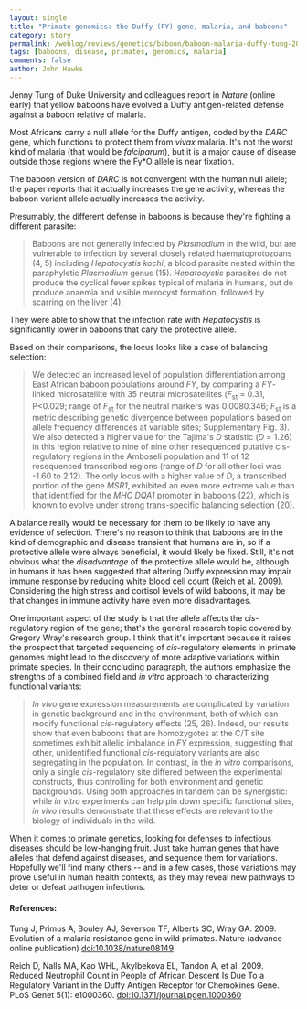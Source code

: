 ```yaml
---
layout: single 
title: "Primate genomics: the Duffy (FY) gene, malaria, and baboons" 
category: story
permalink: /weblog/reviews/genetics/baboon/baboon-malaria-duffy-tung-2009.html
tags: [baboons, disease, primates, genomics, malaria] 
comments: false 
author: John Hawks 
---
```



Jenny Tung of Duke University and colleagues report in <i>Nature</i> (online early) that yellow baboons have evolved a Duffy antigen-related defense against a baboon relative of malaria. 

Most Africans carry a null allele for the Duffy antigen, coded by the <i>DARC</i> gene, which functions to protect them from <i>vivax</i> malaria. It's not the worst kind of malaria (that would be <I>falciparum</i>), but it is a major cause of disease outside those regions where the Fy*O allele is near fixation. 

The baboon version of <i>DARC</i> is not convergent with the human null allele; the paper reports that it actually increases the gene activity, whereas the baboon variant allele actually increases the activity. 

Presumably, the different defense in baboons is because they're fighting a different parasite: 

<blockquote>Baboons are not generally infected by <i>Plasmodium</i> in the wild, but are vulnerable to infection by several closely related haematoprotozoans (4, 5) including <i>Hepatocystis kochi</i>, a blood parasite nested within the paraphyletic <i>Plasmodium</i> genus (15). <i>Hepatocystis</i> parasites do not produce the cyclical fever spikes typical of malaria in humans, but do produce anaemia and visible merocyst formation, followed by scarring on the liver (4).</blockquote>

They were able to show that the infection rate with <i>Hepatocystis</i> is significantly lower in baboons that cary the protective allele. 

Based on their comparisons, the locus looks like a case of balancing selection: 

<blockquote>We detected an increased level of population differentiation among East African baboon populations around <i>FY</i>, by comparing a <i>FY</i>-linked microsatellite with 35 neutral microsatellites (<i>F</i><sub>st</sub> = 0.31, P<0.029; range of <i>F</i><sub>st</sub> for the neutral markers was 0.0080.346; <i>F</i><sub>st</sub> is a metric describing genetic divergence between populations based on allele frequency differences at variable sites; Supplementary Fig. 3). We also detected a higher value for the Tajima's <i>D</i> statistic (<i>D</i> = 1.26) in this region relative to nine of nine other resequenced putative cis-regulatory regions in the Amboseli population and 11 of 12 resequenced transcribed regions (range of <i>D</i> for all other loci was -1.60 to 2.12). The only locus with a higher value of <i>D</i>, a transcribed portion of the gene <i>MSR1</i>, exhibited an even more extreme value than that identified for the <i>MHC</i> <i>DQA1</i> promoter in baboons (22), which is known to evolve under strong trans-specific balancing selection (20).</blockquote>

A balance really would be necessary for them to be likely to have any evidence of selection. There's no reason to think that baboons are in the kind of demographic and disease transient that humans are in, so if a protective allele were always beneficial, it would likely be fixed. Still, it's not obvious what the <i>disadvantage</i> of the protective allele would be, although in humans it has been suggested that altering Duffy expression may impair immune response by reducing white blood cell count (Reich et al. 2009). Considering the high stress and cortisol levels of wild baboons, it may be that changes in immune activity have even more disadvantages. 


One important aspect of the study is that the allele affects the <i>cis</i>-regulatory region of the gene; that's the general research topic covered by Gregory Wray's research group. I think that it's important because it raises the prospect that targeted sequencing of <i>cis</i>-regulatory elements in primate genomes might lead to the discovery of more adaptive variations within primate species. In their concluding paragraph, the authors emphasize the strengths of a combined field and <i>in vitro</i> approach to characterizing functional variants: 

<blockquote><i>In vivo</i> gene expression measurements are complicated by variation in genetic background and in the environment, both of which can modify functional <i>cis</i>-regulatory effects (25, 26). Indeed, our results show that even baboons that are homozygotes at the C/T site sometimes exhibit allelic imbalance in <i>FY</i> expression, suggesting that other, unidentified functional <i>cis</i>-regulatory variants are also segregating in the population. In contrast, in the <i>in vitro</i> comparisons, only a single <i>cis</i>-regulatory site differed between the experimental constructs, thus controlling for both environment and genetic backgrounds. Using both approaches in tandem can be synergistic: while <i>in vitro</i> experiments can help pin down specific functional sites, <i>in vivo</i> results demonstrate that these effects are relevant to the biology of individuals in the wild.</blockquote>

When it comes to primate genetics, looking for defenses to infectious diseases should be low-hanging fruit. Just take human genes that have alleles that defend against diseases, and sequence them for variations. Hopefully we'll find many others -- and in a few cases, those variations may prove useful in human health contexts, as they may reveal new pathways to deter or defeat pathogen infections.


<h4>References:</h4>

<p class="cite">Tung J, Primus A, Bouley AJ, Severson TF, Alberts SC, Wray GA. 2009. Evolution of a malaria resistance gene in wild primates. Nature (advance online publication) <a href="http://dx.doi.org/10.1038/nature08149">doi:10.1038/nature08149</a></p>

<p class="cite">Reich D, Nalls MA, Kao WHL, Akylbekova EL, Tandon A, et al. 2009. Reduced Neutrophil Count in People of African Descent Is Due To a Regulatory Variant in the Duffy Antigen Receptor for Chemokines Gene. PLoS Genet 5(1): e1000360. <a href="http://dx.doi.org/10.1371/journal.pgen.1000360">doi:10.1371/journal.pgen.1000360</a></p>




